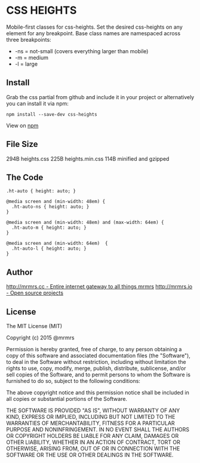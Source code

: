 # CSS HEIGHTS

  Mobile-first classes for css-heights.
  Set the desired css-heights on any element for any breakpoint.
  Base class names are namespaced across three breakpoints:

*  -ns = not-small (covers everything larger than mobile)
*  -m  = medium
*  -l  = large

## Install
Grab the css partial from github and include it in your project or alternatively
you can install it via npm:
```
npm install --save-dev css-heights
```
View on [npm](https://www.npmjs.org/package/css-heights)


## File Size

294B heights.css
225B heights.min.css
114B minified and gzipped

## The Code
```
.ht-auto { height: auto; }

@media screen and (min-width: 48em) {
  .ht-auto-ns { height: auto; }
}

@media screen and (min-width: 48em) and (max-width: 64em) {
  .ht-auto-m { height: auto; }
}

@media screen and (min-width: 64em)  {
  .ht-auto-l { height: auto; }
}

```

## Author

[http://mrmrs.cc - Entire internet gateway to all things mrmrs](http://mrmrs.cc)
[http://mrmrs.io - Open source projects](http://mrmrs.io)

## License

The MIT License (MIT)

Copyright (c) 2015 @mrmrs

Permission is hereby granted, free of charge, to any person obtaining a copy
of this software and associated documentation files (the "Software"), to deal
in the Software without restriction, including without limitation the rights
to use, copy, modify, merge, publish, distribute, sublicense, and/or sell
copies of the Software, and to permit persons to whom the Software is
furnished to do so, subject to the following conditions:

The above copyright notice and this permission notice shall be included in
all copies or substantial portions of the Software.

THE SOFTWARE IS PROVIDED "AS IS", WITHOUT WARRANTY OF ANY KIND, EXPRESS OR
IMPLIED, INCLUDING BUT NOT LIMITED TO THE WARRANTIES OF MERCHANTABILITY,
FITNESS FOR A PARTICULAR PURPOSE AND NONINFRINGEMENT. IN NO EVENT SHALL THE
AUTHORS OR COPYRIGHT HOLDERS BE LIABLE FOR ANY CLAIM, DAMAGES OR OTHER
LIABILITY, WHETHER IN AN ACTION OF CONTRACT, TORT OR OTHERWISE, ARISING FROM,
OUT OF OR IN CONNECTION WITH THE SOFTWARE OR THE USE OR OTHER DEALINGS IN
THE SOFTWARE.

